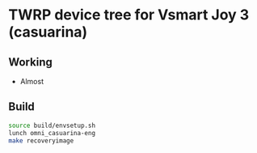 # TWRP device tree for Vsmart Joy 3 (casuarina)

## Working

- Almost

## Build

```sh
source build/envsetup.sh
lunch omni_casuarina-eng
make recoveryimage
```

